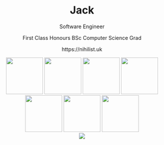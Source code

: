 <div align="center">
  <h1>Jack</h1>
  <p>Software Engineer</p>
  <p>First Class Honours BSc Computer Science Grad</p>
  <p>https://nihilist.uk</p>
  <img src="https://images.credly.com/images/8b8ed108-e77d-4396-ac59-2504583b9d54/cka_from_cncfsite__281_29.png" width=100>
  <img src="https://images.credly.com/size/680x680/images/00634f82-b07f-4bbd-a6bb-53de397fc3a6/image.png" width=100>
  <img src="https://images.credly.com/images/4136ced8-75d5-4afb-8677-40b6236e2672/azure-ai-fundamentals-600x600.png" width=100>
  <img src="https://images.credly.com/images/61f56aa4-16fd-403c-90bc-1d90dba1fa99/image.png" width=100>
  <img src="https://istqb-main-web-prod.s3.amazonaws.com/media/original_images/CTFL_J1Htlr0.png" width=100>
  <img src="https://i.ibb.co/SVFxBfy/OCI2024-GAIOCP.png" width=100/>
  <img src="https://i.ibb.co/zmKGygz/OCI23-AIFCA.png" width=100><div/>
  <img src="https://github-readme-stats.vercel.app/api/top-langs/?username=JackW2000&theme=midnight-purple&hide_border=true&show_icons=true&layout=compact&langs_count=10&hide=jupyter%20notebook"/>
</div>
